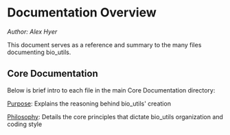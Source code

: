 Documentation Overview
======================

*Author: Alex Hyer*

This document serves as a reference and summary to the many files
documenting bio_utils.

Core Documentation
------------------

Below is brief intro to each file in the main Core Documentation directory:

[Purpose](Purpose.md): Explains the reasoning behind bio_utils' creation

[Philosophy](Philosophy.md): Details the core principles that dictate
bio_utils organization and coding style
